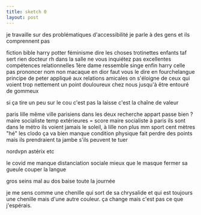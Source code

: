```yaml
---
title: sketch 0
layout: post
---
```


je travaille sur des problématiques d'accessibilité 
je parle à des gens et ils comprennent pas

fiction bible harry potter féminisme
dire les choses
trotinettes enfants
taf sert rien docteur rh dans la salle ne vous inquiétez pas excellentes compétences relationnelles
1ère dame ressemble singe enfin harry celle pas prononcer nom non macaque en dior
faut vous le dire en fourchelangue
principe de peter appliqué aux relations amicales
on s'éloigne de ceux qui voient trop nettement un point douloureux chez nous
jusqu'à être entouré de gommeux

si ça tire un peu sur le cou c'est pas la laisse c'est la chaîne de valeur

paris lille même ville parisiens dans les deux
recherche appart passe bien ?
maire socialiste temp extérieures = score maire socialiste
à paris ils sont dans le métro ils voient jamais le soleil, à lille non plus
mm sport cent mètres "hé" les clodo ça va bien
manque condition physique fait perdre des points
mais ils prendraient ta jambe s'ils peuvent te tuer

nordvpn astérix etc

le covid me manque
distanciation sociale
mieux que le masque fermer sa gueule
couper la langue

gros seins mal au dos baise toute la journée

je me sens comme une chenille qui sort de sa chrysalide et qui est toujours une chenille mais d'une autre couleur. ça change mais c'est pas ce que j'espérais.
